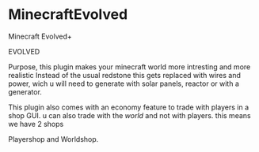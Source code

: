# MinecraftEvolved
Minecraft Evolved+

EVOLVED

Purpose, this plugin makes your minecraft world more intresting and more realistic
Instead of the usual redstone this gets replaced with wires and power,
wich u will need to generate with solar panels, reactor or with a generator.

This plugin also comes with an economy feature to trade with players in a shop GUI.
u can also trade with the *world* and not with players.
this means we have 2 shops

Playershop and Worldshop.
